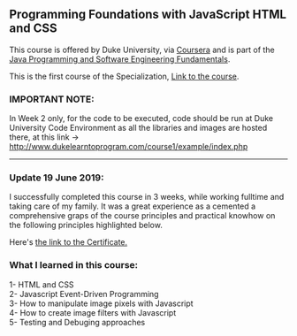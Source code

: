 ## Programming Foundations with JavaScript HTML and CSS
This course is offered by Duke University, via <a href="https://www.coursera.org">Coursera</a> and is part of the <a href="https://www.coursera.org/specializations/java-programming">Java Programming and Software Engineering Fundamentals</a>.

This is the first course of the Specialization, <a href="https://www.coursera.org/learn/duke-programming-web">Link to the course</a>.

### IMPORTANT NOTE: 

In Week 2 only, for the code to be executed, code should be run at Duke University Code Environment as all the libraries and images are hosted there, at this link -> http://www.dukelearntoprogram.com/course1/example/index.php

<hr>

<h3>Update 19 June 2019:</h3>
I successfully completed this course in 3 weeks, while working fulltime and taking care of my family. It was a great experience as a cemented a comprehensive graps of the course principles and practical knowhow on the following principles highlighted below. 

Here's <a href="https://www.coursera.org/account/accomplishments/certificate/PBDEEDB3MAER">the link to the Certificate.</a>

<h3>What I learned in this course:</h3>
1- HTML and CSS <br/>
2- Javascript Event-Driven Programming <br/>
3- How to manipulate image pixels with Javascript <br/>
4- How to create image filters with Javascript <br/>
5- Testing and Debuging approaches <br/>
